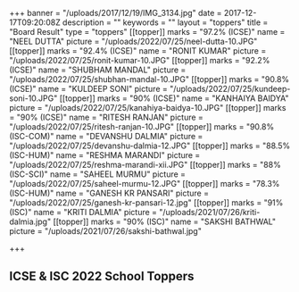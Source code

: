 +++
banner = "/uploads/2017/12/19/IMG_3134.jpg"
date = 2017-12-17T09:20:08Z
description = ""
keywords = ""
layout = "toppers"
title = "Board Result"
type = "toppers"
[[topper]]
marks = "97.2% (ICSE)"
name = "NEEL DUTTA"
picture = "/uploads/2022/07/25/neel-dutta-10.JPG"
[[topper]]
marks = "92.4% (ICSE)"
name = "RONIT KUMAR"
picture = "/uploads/2022/07/25/ronit-kumar-10.JPG"
[[topper]]
marks = "92.2% (ICSE)"
name = "SHUBHAM MANDAL"
picture = "/uploads/2022/07/25/shubhan-mandal-10.JPG"
[[topper]]
marks = "90.8% (ICSE)"
name = "KULDEEP SONI"
picture = "/uploads/2022/07/25/kundeep-soni-10.JPG"
[[topper]]
marks = "90% (ICSE)"
name = "KANHAIYA BAIDYA"
picture = "/uploads/2022/07/25/kanahiya-baidya-10.JPG"
[[topper]]
marks = "90% (ICSE)"
name = "RITESH RANJAN"
picture = "/uploads/2022/07/25/ritesh-ranjan-10.JPG"
[[topper]]
marks = "90.8% (ISC-COM)"
name = "DEVANSHU DALMIA"
picture = "/uploads/2022/07/25/devanshu-dalmia-12.JPG"
[[topper]]
marks = "88.5% (ISC-HUM)"
name = "RESHMA MARANDI"
picture = "/uploads/2022/07/25/reshma-marandi-xii.JPG"
[[topper]]
marks = "88% (ISC-SCI)"
name = "SAHEEL MURMU"
picture = "/uploads/2022/07/25/saheel-murmu-12.JPG"
[[topper]]
marks = "78.3% (ISC-HUM)"
name = "GANESH KR PANSARI"
picture = "/uploads/2022/07/25/ganesh-kr-pansari-12.jpg"
[[topper]]
marks = "91% (ISC)"
name = "KRITI DALMIA"
picture = "/uploads/2021/07/26/kriti-dalmia.jpg"
[[topper]]
marks = "90% (ISC)"
name = "SAKSHI BATHWAL"
picture = "/uploads/2021/07/26/sakshi-bathwal.jpg"

+++
## ICSE & ISC 2022 School Toppers
